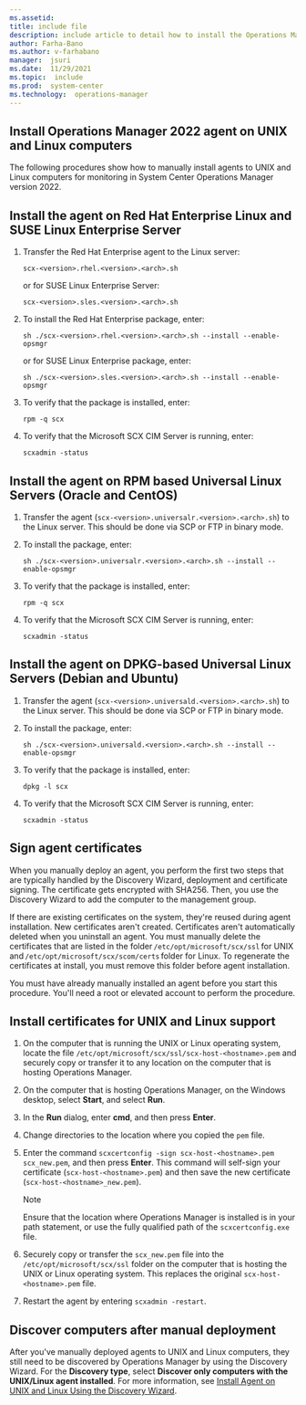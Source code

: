 ```yaml
---
ms.assetid: 
title: include file
description: include article to detail how to install the Operations Manager version 2019 agent manually on UNIX and Linux computers.
author: Farha-Bano
ms.author: v-farhabano
manager:  jsuri
ms.date:  11/29/2021
ms.topic:  include
ms.prod:  system-center
ms.technology:  operations-manager
---
```


## Install Operations Manager 2022 agent on UNIX and Linux computers
The following procedures show how to manually install agents to UNIX and Linux computers for monitoring in System Center Operations Manager version 2022.

## Install the agent on Red Hat Enterprise Linux and SUSE Linux Enterprise Server

1.  Transfer the Red Hat Enterprise agent to the Linux server:

    `scx-<version>.rhel.<version>.<arch>.sh`  

    or for SUSE Linux Enterprise Server:  

    `scx-<version>.sles.<version>.<arch>.sh`  

2.  To install the Red Hat Enterprise package, enter:

    `sh ./scx-<version>.rhel.<version>.<arch>.sh --install --enable-opsmgr`

    or for SUSE Linux Enterprise package, enter:

    `sh ./scx-<version>.sles.<version>.<arch>.sh --install --enable-opsmgr`  

3.  To verify that the package is installed, enter:

    `rpm -q scx`

4.  To verify that the Microsoft SCX CIM Server is running, enter:

    `scxadmin -status`

## Install the agent on RPM based Universal Linux Servers (Oracle and CentOS)

1.  Transfer the agent (`scx-<version>.universalr.<version>.<arch>.sh`) to the Linux server. This should be done via SCP or FTP in binary mode.

2.  To install the package, enter:

    `sh ./scx-<version>.universalr.<version>.<arch>.sh --install --enable-opsmgr`

3.  To verify that the package is installed, enter:

    `rpm -q scx`

4.  To verify that the Microsoft SCX CIM Server is running, enter:

    `scxadmin -status`

## Install the agent on DPKG-based Universal Linux Servers (Debian and Ubuntu)

1.  Transfer the agent (`scx-<version>.universald.<version>.<arch>.sh`) to the Linux server. This should be done via SCP or FTP in binary mode.

2.  To install the package, enter:

    `sh ./scx-<version>.universald.<version>.<arch>.sh --install --enable-opsmgr`

3.  To verify that the package is installed, enter:

    `dpkg -l scx`

4.  To verify that the Microsoft SCX CIM Server is running, enter:

    `scxadmin -status`

## Sign agent certificates

When you manually deploy an agent, you perform the first two steps that are typically handled by the Discovery Wizard, deployment and certificate signing. The certificate gets encrypted with SHA256. Then, you use the Discovery Wizard to add the computer to the management group. 

If there are existing certificates on the system, they're reused during agent installation. New certificates aren't created. Certificates aren't automatically deleted when you uninstall an agent. You must manually delete the certificates that are listed in the folder `/etc/opt/microsoft/scx/ssl` for UNIX and `/etc/opt/microsoft/scx/scom/certs` folder for Linux. To regenerate the certificates at install, you must remove this folder before agent installation. 

You must have already manually installed an agent before you start this procedure. You'll need a root or elevated account to perform the procedure. 

## Install certificates for UNIX and Linux support

1.  On the computer that is running the UNIX or Linux operating system, locate the file `/etc/opt/microsoft/scx/ssl/scx-host-<hostname>.pem` and securely copy or transfer it to any location on the computer that is hosting Operations Manager.

2.  On the computer that is hosting Operations Manager, on the Windows desktop, select **Start**, and select **Run**.

3.  In the **Run** dialog, enter **cmd**, and then press **Enter**.

4.  Change directories to the location where you copied the `pem` file.

5.  Enter the command `scxcertconfig -sign scx-host-<hostname>.pem scx_new.pem`, and then press **Enter**. This command will self-sign your certificate (`scx-host-<hostname>.pem`) and then save the new certificate (`scx-host-<hostname>_new.pem`).

    > [!NOTE]
    > Ensure that the location where Operations Manager is installed is in your path statement, or use the fully qualified path of the `scxcertconfig.exe` file.

6.  Securely copy or transfer the `scx_new.pem` file into the `/etc/opt/microsoft/scx/ssl` folder on the computer that is hosting the UNIX or Linux operating system. This replaces the original `scx-host-<hostname>.pem` file.

7.  Restart the agent by entering `scxadmin -restart`.

## Discover computers after manual deployment

After you've manually deployed agents to UNIX and Linux computers, they still need to be discovered by Operations Manager by using the Discovery Wizard. For the **Discovery type**, select **Discover only computers with the UNIX/Linux agent installed**. For more information, see [Install Agent on UNIX and Linux Using the Discovery Wizard](~/scom/manage-deploy-crossplat-agent-console.md).
